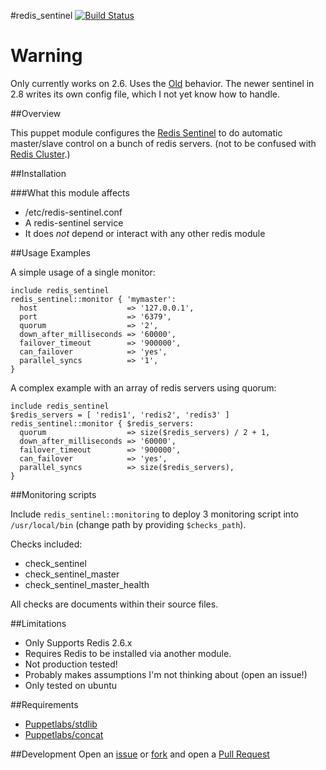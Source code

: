 #redis\_sentinel
[![Build Status](https://travis-ci.org/Yelp/puppet-redis_sentinel.png)](https://travis-ci.org/Yelp/puppet-redis\_sentinel)

# Warning
Only currently works on 2.6. Uses the [Old](http://redis.io/topics/sentinel-old)
behavior. The newer sentinel in 2.8 writes its own config file, which I not yet
know how to handle.

##Overview

This puppet module configures the [Redis Sentinel](http://redis.io/topics/sentinel)
to do automatic master/slave control on a bunch of redis servers. (not to be
confused with [Redis Cluster](http://redis.io/topics/cluster-spec).)

##Installation

###What this module affects

* /etc/redis-sentinel.conf
* A redis-sentinel service
* It does *not* depend or interact with any other redis module

##Usage Examples

A simple usage of a single monitor:

```puppet
include redis_sentinel
redis_sentinel::monitor { 'mymaster':
  host                    => '127.0.0.1',
  port                    => '6379',
  quorum                  => '2',
  down_after_milliseconds => '60000',
  failover_timeout        => '900000',
  can_failover            => 'yes',
  parallel_syncs          => '1',
}
```

A complex example with an array of redis servers using quorum:

```puppet
include redis_sentinel
$redis_servers = [ 'redis1', 'redis2', 'redis3' ]
redis_sentinel::monitor { $redis_servers:
  quorum                  => size($redis_servers) / 2 + 1,
  down_after_milliseconds => '60000',
  failover_timeout        => '900000',
  can_failover            => 'yes',
  parallel_syncs          => size($redis_servers),
}
```

##Monitoring scripts

Include `redis_sentinel::monitoring` to deploy 3 monitoring script
into `/usr/local/bin` (change path by providing `$checks_path`).

Checks included:

* check\_sentinel
* check\_sentinel\_master
* check\_sentinel\_master\_health

All checks are documents within their source files.

##Limitations

* Only Supports Redis 2.6.x
* Requires Redis to be installed via another module.
* Not production tested!
* Probably makes assumptions I'm not thinking about (open an issue!)
* Only tested on ubuntu

##Requirements

* [Puppetlabs/stdlib](https://github.com/puppetlabs/puppetlabs-stdlib)
* [Puppetlabs/concat](https://github.com/puppetlabs/puppetlabs-concat)

##Development
Open an [issue](https://github.com/solarkennedy/puppet-redis_sentinel/issues) or 
[fork](https://github.com/solarkennedy/puppet-redis_sentinel/fork) and open a 
[Pull Request](https://github.com/solarkennedy/puppet-redis_sentinel/pulls)
